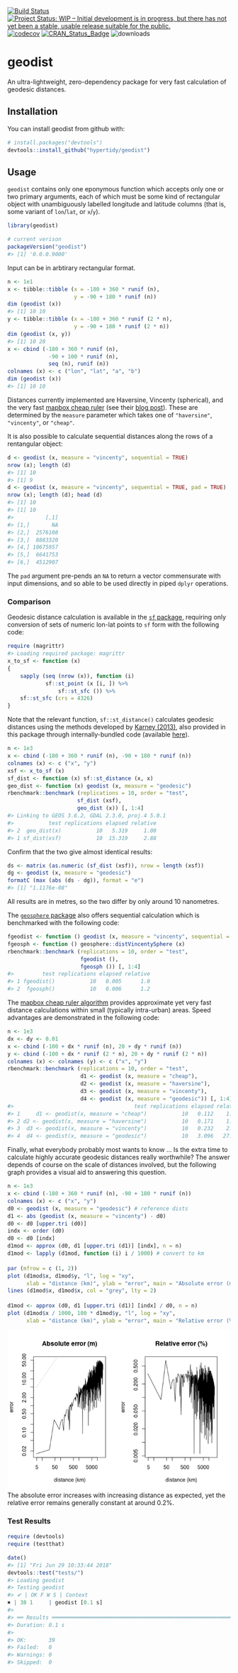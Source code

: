 <!-- README.md is generated from README.Rmd. Please edit that file -->

[![Build
Status](https://travis-ci.org/hypertidy/geodist.svg)](https://travis-ci.org/hypertidy/geodist)
[![Project Status: WIP – Initial development is in progress, but there
has not yet been a stable, usable release suitable for the
public.](http://www.repostatus.org/badges/latest/wip.svg)](http://www.repostatus.org/#wip)
[![codecov](https://codecov.io/gh/hypertidy/geodist/branch/master/graph/badge.svg)](https://codecov.io/gh/hypertidy/geodist)
[![CRAN\_Status\_Badge](http://www.r-pkg.org/badges/version/geodist)](http://cran.r-project.org/web/packages/geodist)
![downloads](http://cranlogs.r-pkg.org/badges/grand-total/geodist)

# geodist

An ultra-lightweight, zero-dependency package for very fast calculation
of geodesic distances.

## Installation

You can install geodist from github with:

``` r
# install.packages("devtools")
devtools::install_github("hypertidy/geodist")
```

## Usage

`geodist` contains only one eponymous function which accepts only one or
two primary arguments, each of which must be some kind of rectangular
object with unambiguously labelled longitude and latitude columns (that
is, some variant of `lon`/`lat`, or `x`/`y`).

``` r
library(geodist)
```

``` r
# current verison
packageVersion("geodist")
#> [1] '0.0.0.9000'
```

Input can be in arbtirary rectangular format.

``` r
n <- 1e1
x <- tibble::tibble (x = -180 + 360 * runif (n),
                     y = -90 + 180 * runif (n))
dim (geodist (x))
#> [1] 10 10
y <- tibble::tibble (x = -180 + 360 * runif (2 * n),
                     y = -90 + 180 * runif (2 * n))
dim (geodist (x, y))
#> [1] 10 20
x <- cbind (-180 + 360 * runif (n),
             -90 + 100 * runif (n),
             seq (n), runif (n))
colnames (x) <- c ("lon", "lat", "a", "b")
dim (geodist (x))
#> [1] 10 10
```

Distances currently implemented are Haversine, Vincenty (spherical), and
the very fast [mapbox cheap
ruler](https://github.com/mapbox/cheap-ruler-cpp/blob/master/include/mapbox/cheap_ruler.hpp)
(see their [blog
post](https://blog.mapbox.com/fast-geodesic-approximations-with-cheap-ruler-106f229ad016)).
These are determined by the `measure` parameter which takes one of
`"haversine"`, `"vincenty"`, or `"cheap"`.

It is also possible to calculate sequential distances along the rows of
a rentangular object:

``` r
d <- geodist (x, measure = "vincenty", sequential = TRUE)
nrow (x); length (d)
#> [1] 10
#> [1] 9
d <- geodist (x, measure = "vincenty", sequential = TRUE, pad = TRUE)
nrow (x); length (d); head (d)
#> [1] 10
#> [1] 10
#>          [,1]
#> [1,]       NA
#> [2,]  2576108
#> [3,]  8883320
#> [4,] 10675957
#> [5,]  6641753
#> [6,]  4512907
```

The `pad` argument pre-pends an `NA` to return a vector commensurate
with input dimensions, and so able to be used directly in piped `dplyr`
operations.

### Comparison

Geodesic distance calculation is available in the [`sf`
package](https://cran.r-project.org/package=sf), requiring only
conversion of sets of numeric lon-lat points to `sf` form with the
following code:

``` r
require (magrittr)
#> Loading required package: magrittr
x_to_sf <- function (x)
{
    sapply (seq (nrow (x)), function (i)
            sf::st_point (x [i, ]) %>%
                sf::st_sfc ()) %>%
    sf::st_sfc (crs = 4326)
}
```

Note that the relevant function, `sf::st_distance()` calculates geodesic
distances using the methods developed by [Karney
(2013)](https://link.springer.com/content/pdf/10.1007/s00190-012-0578-z.pdf),
also provided in this package through internally-bundled code (available
[here](https://geographiclib.sourceforge.io/geod.html)).

``` r
n <- 1e3
x <- cbind (-180 + 360 * runif (n), -90 + 180 * runif (n))
colnames (x) <- c ("x", "y")
xsf <- x_to_sf (x)
sf_dist <- function (x) sf::st_distance (x, x)
geo_dist <- function (x) geodist (x, measure = "geodesic")
rbenchmark::benchmark (replications = 10, order = "test",
                      sf_dist (xsf),
                      geo_dist (x)) [, 1:4]
#> Linking to GEOS 3.6.2, GDAL 2.3.0, proj.4 5.0.1
#>           test replications elapsed relative
#> 2  geo_dist(x)           10   5.319     1.00
#> 1 sf_dist(xsf)           10  15.319     2.88
```

Confirm that the two give almost identical results:

``` r
ds <- matrix (as.numeric (sf_dist (xsf)), nrow = length (xsf))
dg <- geodist (x, measure = "geodesic")
formatC (max (abs (ds - dg)), format = "e")
#> [1] "1.1176e-08"
```

All results are in metres, so the two differ by only around 10
nanometres.

The [`geosphere` package](https://cran.r-project.org/package=geosphere)
also offers sequential calculation which is benchmarked with the
following
code:

``` r
fgeodist <- function () geodist (x, measure = "vincenty", sequential = TRUE)
fgeosph <- function () geosphere::distVincentySphere (x)
rbenchmark::benchmark (replications = 10, order = "test",
                       fgeodist (),
                       fgeosph ()) [, 1:4]
#>         test replications elapsed relative
#> 1 fgeodist()           10   0.005      1.0
#> 2  fgeosph()           10   0.006      1.2
```

The [mapbox cheap ruler
algorithm](https://github.com/mapbox/cheap-ruler-cpp) provides
approximate yet very fast distance calculations within small (typically
intra-urban) areas. Speed advantages are demonstrated in the following
code:

``` r
n <- 1e3
dx <- dy <- 0.01
x <- cbind (-100 + dx * runif (n), 20 + dy * runif (n))
y <- cbind (-100 + dx * runif (2 * n), 20 + dy * runif (2 * n))
colnames (x) <- colnames (y) <- c ("x", "y")
rbenchmark::benchmark (replications = 10, order = "test",
                       d1 <- geodist (x, measure = "cheap"),
                       d2 <- geodist (x, measure = "haversine"),
                       d3 <- geodist (x, measure = "vincenty"),
                       d4 <- geodist (x, measure = "geodesic")) [, 1:4]
#>                                      test replications elapsed relative
#> 1     d1 <- geodist(x, measure = "cheap")           10   0.112    1.000
#> 2 d2 <- geodist(x, measure = "haversine")           10   0.171    1.527
#> 3  d3 <- geodist(x, measure = "vincenty")           10   0.232    2.071
#> 4  d4 <- geodist(x, measure = "geodesic")           10   3.096   27.643
```

Finally, what everybody probably most wants to know … Is the extra time
to calculate highly accurate geodesic distances really worthwhile? The
answer depends of course on the scale of distances involved, but the
following graph provides a visual aid to answering this question.

``` r
n <- 1e3
x <- cbind (-180 + 360 * runif (n), -90 + 180 * runif (n))
colnames (x) <- c ("x", "y")
d0 <- geodist (x, measure = "geodesic") # reference dists
d1 <- abs (geodist (x, measure = "vincenty") - d0)
d0 <- d0 [upper.tri (d0)]
indx <- order (d0)
d0 <- d0 [indx]
d1mod <- approx (d0, d1 [upper.tri (d1)] [indx], n = n)
d1mod <- lapply (d1mod, function (i) i / 1000) # convert to km

par (mfrow = c (1, 2))
plot (d1mod$x, d1mod$y, "l", log = "xy",
      xlab = "distance (km)", ylab = "error", main = "Absolute error (m)")
lines (d1mod$x, d1mod$x, col = "grey", lty = 2)

d1mod <- approx (d0, d1 [upper.tri (d1)] [indx] / d0, n = n)
plot (d1mod$x / 1000, 100 * d1mod$y, "l", log = "xy",
      xlab = "distance (km)", ylab = "error", main = "Relative error (%)")
```

![](fig/README-plot-1.png) The absolute error increases with
increasing distance as expected, yet the relative error remains
generally constant at around 0.2%.

### Test Results

``` r
require (devtools)
require (testthat)
```

``` r
date()
#> [1] "Fri Jun 29 10:33:44 2018"
devtools::test("tests/")
#> Loading geodist
#> Testing geodist
#> ✔ | OK F W S | Context
✖ | 38 1     | geodist [0.1 s]
#> 
#> ══ Results ════════════════════════════════════════════════════════════════
#> Duration: 0.1 s
#> 
#> OK:       39
#> Failed:   0
#> Warnings: 0
#> Skipped:  0
```
